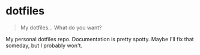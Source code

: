 # dotfiles
> My dotfiles... What do you want? 

My personal dotfiles repo. Documentation is pretty spotty. Maybe I'll fix that someday, but I probably won't. 
